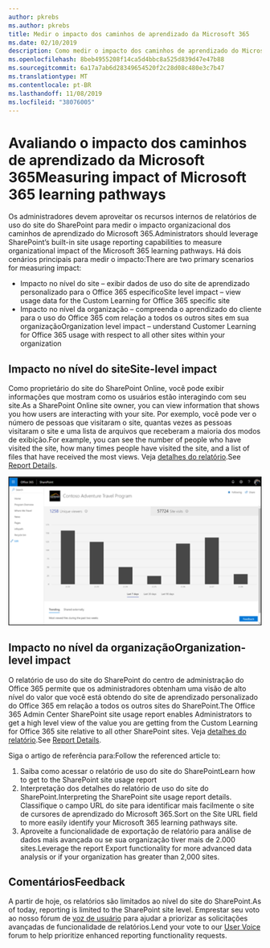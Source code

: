 ```yaml
---
author: pkrebs
ms.author: pkrebs
title: Medir o impacto dos caminhos de aprendizado da Microsoft 365
ms.date: 02/10/2019
description: Como medir o impacto dos caminhos de aprendizado do Microsoft 365
ms.openlocfilehash: 8beb4955208f14ca5d4bbc8a525d839d47e47b88
ms.sourcegitcommit: 6a17a7ab6d28349654520f2c28d08c480e3c7b47
ms.translationtype: MT
ms.contentlocale: pt-BR
ms.lasthandoff: 11/08/2019
ms.locfileid: "38076005"
---
```

# <a name="measuring-impact-of-microsoft-365-learning-pathways"></a><span data-ttu-id="04733-103">Avaliando o impacto dos caminhos de aprendizado da Microsoft 365</span><span class="sxs-lookup"><span data-stu-id="04733-103">Measuring impact of Microsoft 365 learning pathways</span></span>

<span data-ttu-id="04733-104">Os administradores devem aproveitar os recursos internos de relatórios de uso do site do SharePoint para medir o impacto organizacional dos caminhos de aprendizado do Microsoft 365.</span><span class="sxs-lookup"><span data-stu-id="04733-104">Administrators should leverage SharePoint’s built-in site usage reporting capabilities to measure organizational impact of the Microsoft 365 learning pathways.</span></span> <span data-ttu-id="04733-105">Há dois cenários principais para medir o impacto:</span><span class="sxs-lookup"><span data-stu-id="04733-105">There are two primary scenarios for measuring impact:</span></span> 
- <span data-ttu-id="04733-106">Impacto no nível do site – exibir dados de uso do site de aprendizado personalizado para o Office 365 específico</span><span class="sxs-lookup"><span data-stu-id="04733-106">Site level impact – view usage data for the Custom Learning for Office 365 specific site</span></span> 
- <span data-ttu-id="04733-107">Impacto no nível da organização – compreenda o aprendizado do cliente para o uso do Office 365 com relação a todos os outros sites em sua organização</span><span class="sxs-lookup"><span data-stu-id="04733-107">Organization level impact – understand Customer Learning for Office 365 usage with respect to all other sites within your organization</span></span>

## <a name="site-level-impact"></a><span data-ttu-id="04733-108">Impacto no nível do site</span><span class="sxs-lookup"><span data-stu-id="04733-108">Site-level impact</span></span>

<span data-ttu-id="04733-109">Como proprietário do site do SharePoint Online, você pode exibir informações que mostram como os usuários estão interagindo com seu site.</span><span class="sxs-lookup"><span data-stu-id="04733-109">As a SharePoint Online site owner, you can view information that shows you how users are interacting with your site.</span></span> <span data-ttu-id="04733-110">Por exemplo, você pode ver o número de pessoas que visitaram o site, quantas vezes as pessoas visitaram o site e uma lista de arquivos que receberam a maioria dos modos de exibição.</span><span class="sxs-lookup"><span data-stu-id="04733-110">For example, you can see the number of people who have visited the site, how many times people have visited the site, and a list of files that have received the most views.</span></span> <span data-ttu-id="04733-111">Veja [detalhes do relatório](https://support.office.com/article/view-usage-data-for-your-sharepoint-site-2fa8ddc2-c4b3-4268-8d26-a772dc55779e).</span><span class="sxs-lookup"><span data-stu-id="04733-111">See [Report Details](https://support.office.com/article/view-usage-data-for-your-sharepoint-site-2fa8ddc2-c4b3-4268-8d26-a772dc55779e).</span></span> 

![CG-measureimpactreport. png](media/cg-measureimpactreport.png)

## <a name="organization-level-impact"></a><span data-ttu-id="04733-113">Impacto no nível da organização</span><span class="sxs-lookup"><span data-stu-id="04733-113">Organization-level impact</span></span>
<span data-ttu-id="04733-114">O relatório de uso do site do SharePoint do centro de administração do Office 365 permite que os administradores obtenham uma visão de alto nível do valor que você está obtendo do site de aprendizado personalizado do Office 365 em relação a todos os outros sites do SharePoint.</span><span class="sxs-lookup"><span data-stu-id="04733-114">The Office 365 Admin Center SharePoint site usage report enables Administrators to get a high level view of the value you are getting from the Custom Learning for Office 365 site relative to all other SharePoint sites.</span></span> <span data-ttu-id="04733-115">Veja [detalhes do relatório](https://docs.microsoft.com/office365/admin/activity-reports/sharepoint-site-usage?view=o365-worldwide).</span><span class="sxs-lookup"><span data-stu-id="04733-115">See [Report Details](https://docs.microsoft.com/office365/admin/activity-reports/sharepoint-site-usage?view=o365-worldwide).</span></span>
 
<span data-ttu-id="04733-116">Siga o artigo de referência para:</span><span class="sxs-lookup"><span data-stu-id="04733-116">Follow the referenced article to:</span></span> 
1. <span data-ttu-id="04733-117">Saiba como acessar o relatório de uso do site do SharePoint</span><span class="sxs-lookup"><span data-stu-id="04733-117">Learn how to get to the SharePoint site usage report</span></span> 
2. <span data-ttu-id="04733-118">Interpretação dos detalhes do relatório de uso do site do SharePoint.</span><span class="sxs-lookup"><span data-stu-id="04733-118">Interpreting the SharePoint site usage report details.</span></span> <span data-ttu-id="04733-119">Classifique o campo URL do site para identificar mais facilmente o site de cursores de aprendizado do Microsoft 365.</span><span class="sxs-lookup"><span data-stu-id="04733-119">Sort on the Site URL field to more easily identify your Microsoft 365 learning pathways site.</span></span> 
3. <span data-ttu-id="04733-120">Aproveite a funcionalidade de exportação de relatório para análise de dados mais avançada ou se sua organização tiver mais de 2.000 sites.</span><span class="sxs-lookup"><span data-stu-id="04733-120">Leverage the report Export functionality for more advanced data analysis or if your organization has greater than 2,000 sites.</span></span> 

## <a name="feedback"></a><span data-ttu-id="04733-121">Comentários</span><span class="sxs-lookup"><span data-stu-id="04733-121">Feedback</span></span>

<span data-ttu-id="04733-122">A partir de hoje, os relatórios são limitados ao nível do site do SharePoint.</span><span class="sxs-lookup"><span data-stu-id="04733-122">As of today, reporting is limited to the SharePoint site level.</span></span> <span data-ttu-id="04733-123">Emprestar seu voto ao nosso fórum de [voz de usuário](https://go.microsoft.com/fwlink/?linkid=2109552) para ajudar a priorizar as solicitações avançadas de funcionalidade de relatórios.</span><span class="sxs-lookup"><span data-stu-id="04733-123">Lend your vote to our [User Voice](https://go.microsoft.com/fwlink/?linkid=2109552) forum to help prioritize enhanced reporting functionality requests.</span></span>   

